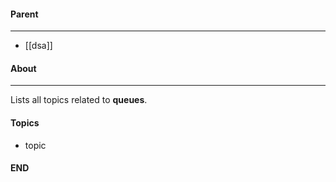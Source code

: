 #### Parent
- - -
- [[dsa]]

#### About
---
Lists all topics related to **queues**.

#### Topics
- topic

#### END



